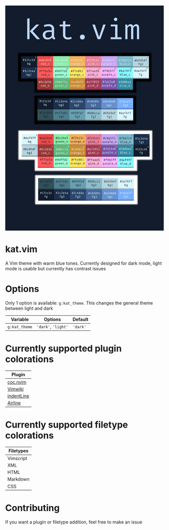 ![image](https://raw.githubusercontent.com/katawful/RandomAssets/main/colors.png)

# kat.vim
A Vim theme with warm blue tones.
Currently designed for dark mode, light mode is usable but currently has contrast issues

# Options
Only 1 option is available: `g:kat_theme`.
This changes the general theme between light and dark

| Variable | Options | Default|
|---|---|---|
|`g:kat_theme` | `'dark'`, `'light'` | `'dark'`

# Currently supported plugin colorations
| Plugin|
|---|
|[coc.nvim](https://github.com/neoclide/coc.nvim)|
|[Vimwiki](https://github.com/vimwiki/vimwiki)|
|[indentLine](https://github.com/Yggdroot/indentLine)|
|[Airline](https://github.com/vim-airline/vim-airline)|

# Currently supported filetype colorations
|Filetypes|
|---|
|Vimscript|
|XML|
|HTML|
|Markdown|
|CSS|

# Contributing
If you want a plugin or filetype addition, feel free to make an issue

